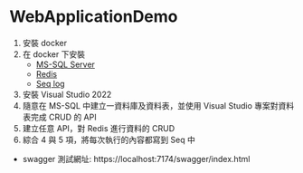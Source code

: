 # WebApplicationDemo
1. 安裝 docker
2. 在 docker 下安裝
    - [MS-SQL Server](./Docker/ms_sql/docker-compose.yml)
    - [Redis](./Docker//redis/docker-compose.yml)
    - [Seq log](./Docker/seq_server/docker-compose.yml)
3. 安裝 Visual Studio 2022
4. 隨意在 MS-SQL 中建立一資料庫及資料表，並使用 Visual Studio 專案對資料表完成 CRUD 的 API
5. 建立任意 API，對 Redis 進行資料的 CRUD
6. 綜合 4 與 5 項，將每次執行的內容都寫到 Seq 中

- swagger 測試網址: https://localhost:7174/swagger/index.html


